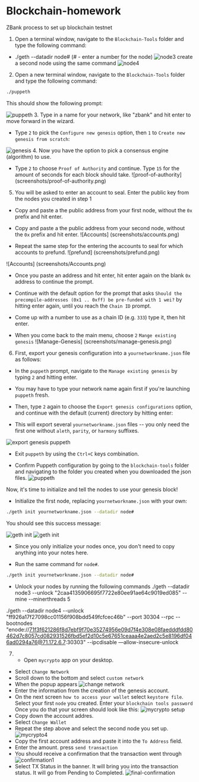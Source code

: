 # Blockchain-homework
ZBank process to set up blockchain testnet
1. Open a terminal window, navigate to the `Blockchain-Tools` folder and type the following command:
* ./geth --datadir node# (# - enter a number for the node)
 ![node3](screenshots/node3.png)
create a second node using the same command
 ![node4](screenshots/node4.png)

2. Open a new terminal window, navigate to the `Blockchain-Tools` folder and type the following command:

 ```bash
 ./puppeth
 ```
 This should show the following prompt:

 ![puppeth](screenshots/puppeth.png)
 3. Type in a name for your network, like "zbank" and hit enter to move forward in the wizard.

* Type `2` to pick the `Configure new genesis` option, then `1` to `Create new genesis from scratch`:

 ![genesis](screenshots/zbank-genesis.png)
 4. Now you have the option to pick a consensus engine (algorithm) to use.

* Type `2` to choose `Proof of Authority` and continue. Type  `15` for the amount of seconds for each block should take.
![proof-of-authority] (screenshots/proof-of-authority.png)

5. You will be asked to enter an account to seal. Enter the public key from the nodes you created in step 1

* Copy and paste a the public address from your first node, without the `0x` prefix and hit enter.
* Copy and paste a the public address from your second node, without the `0x` prefix and hit enter.
![Accounts] (screenshots/accounts.png)

* Repeat the same step for the entering the accounts to seal for which accounts to prefund.
![prefund] (screenshots/prefund.png)

![Accounts] (screenshots/Accounts.png)

* Once you paste an address and hit enter, hit enter again on the blank `0x` address to continue the prompt.

* Continue with the default option for the prompt that asks `Should the precompile-addresses (0x1 .. 0xff) be pre-funded with 1 wei?` by hitting enter again,
 until you reach the `Chain ID` prompt.
 * Come up with a number to use as a chain ID (e.g. `333`) type it, then hit enter.

 * When you come back to the main menu, choose `2` `Mange existing genesis`
 ![Manage-Genesis] (screenshots/manage-genesis.png)
 
 6. First, export your genesis configuration into a `yournetworkname.json` file as follows:

* In the `puppeth` prompt, navigate to the `Manage existing genesis` by typing `2` and hitting enter.

* You may have to type your network name again first if you're launching `puppeth` fresh.

* Then, type `2` again to choose the `Export genesis configurations` option, and continue with the default (current) directory by hitting enter:

* This will export several `yournetworkname.json` files -- you only need the first one without `aleth`, `parity`, or `harmony` suffixes.

![export genesis puppeth](screenshots/puppeth-export.png)

* Exit `puppeth` by using the `Ctrl+C` keys combination.

 * Confirm Puppeth configuration by going to the `blockchain-tools` folder and navigating to the folder you created when you downloaded the json files.
 ![puppeth](screenshots/puppeth-config.png)

Now, it's time to initialize and tell the nodes to use your genesis block!

* Initialize the first node, replacing `yournetworkname.json` with your own:

 ```bash
 ./geth init yournetworkname.json --datadir node#
 ```

You should see this success message:

![geth init](screenshots/init-json-node3.png)
![geth init](screenshots/init-json-node4.png)

* Since you only initialize your nodes once, you don't need to copy anything into your notes here.

* Run the same command for `node#`.

 ```bash
 ./geth init yournetworkname.json --datadir node#
 ```
 * Unlock your nodes by running the following commands
 ./geth --datadir node3 --unlock "2caa4135906695f7722e80ee91ae64c9019ed085" --mine --minerthreads 5

./geth --datadir node4 --unlock "ff926a17f27098cc01156f908bdd549fcfcec46b" --port 30304 --rpc --bootnodes "enode://71f3f621286f8d7ebf9f70e35274956e09d7f4e308e08faedddfdd80462d7c8057cd082931526fbd5ef2d10c5e67651ceaaa4e2aed2c5e8196df046ad0294a76@71.172.6.7:30303" --ipcdisable —allow-insecure-unlock

7. * Open `mycrypto` app on your desktop.
* Select `Change Network`
* Scroll down to the bottom and select `custom network`
* When the popup appears
![change network](screenshots/custom-network.png)
* Enter the information from the creation of the genesis account.
* On the next screen `how to access your wallet` select `keystore file`. Select your first `node` you created. Enter your `blockchain tools password` Once you do that your screen should look like this:
![mycrypto setup](screenshots/mycrypto-setup.png)
* Copy down the account addres.
* Select `Change Wallet`
* Repeat the step above and select the second node you set up.
![mycrypto4](screenshots/mycrypto4.png)
* Copy the first account address and paste it into the `To Address` field.
* Enter the amount. press `send transaction`
* You should receive a confirmation that the transaction went through
![confirmation1](screenshots/confirmation.png)
* Select TX Status in the banner. It will bring you into the transaction status. It will go from Pending to Completed.
![final-confirmation](screenshots/final-confirm.png)



  

